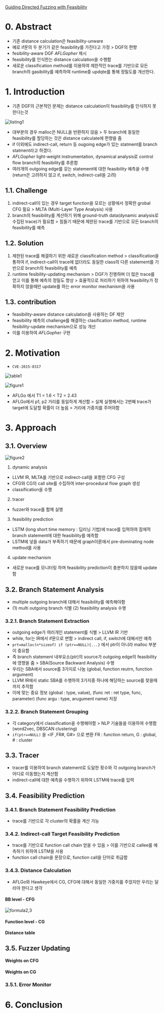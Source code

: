 [Guiding Directed Fuzzing with Feasibility](https://ieeexplore.ieee.org/stamp/stamp.jsp?tp=&arnumber=10190644&tag=1)
# 0. Abstract
- 기존 distance calculation은 feasibility-unware
- 예로 if문의 두 분기가 같은 feasibility를 가진다고 가정 > DGF의 편향
- fesibility-aware DGF *AFLGopher* 제시
- feasibility를 인식한는 distance calculation을 수행함
- 새로운 classification method를 이용하여 제한적인 trace를 기반으로 모든 branch의 gasibility를 예측하여 runtime중 updqte를 통해 정밀도를 개선한다.
# 1. Introduction
- 기존 DGF의 근본적인 문제는 distance calculation이 feasibility를 인식하지 못한다는것

![listing1](./image/14_listing1.png)

- 대부분의 경우 malloc은 NULL을 반환하지 않음 > 두 branch에 동일한 feasibility를 할당하는 것은 distance calculate에 편향을 줌
- if 이외에도 indirect-call, return 등 ougoing edge가 있는 statment를 branch statment라고 하겠다.
- *AFLGopher* light-weight instrumentation, dynamical analysis로 control flow branch의 feasibility를 추론함
- 여러개의 outgoing edge를 갖는 statement에 대한 feasibility 예측을 수행 (return은 고려하지 않고 if, switch, indirect-call을 고려)

## 1.1. Challenge
1. indirect-call이 있는 경우 target function을 모르는 상황에서 정확한 grobal CFG 필요 > MLTA (Multi-Layer Type Analysis) 사용
2. branch의 feasibility를 계산하기 위해 ground-truth data(dynamic analysis로 수집된 trace)가 필요함 > 힘들기 때문에 제한된 trace를 기반으로 모든 branch의 feasibility를 예측

## 1.2. Solution
1. 제한된 trace를 해결하기 위한 새로운 classification method > classification을 통하여 if, indirect-call이 trace에 없더라도 동일한 class의 다른 statement를 기반으로 branch의 feasibility를 예측
2. runtime fesibility-updating mechanism >  DGF가 진행하며 더 많은 trace를 얻고 이를 통해 예측의 정밀도 향상 > 효율적으로 처리하기 위하여 feasibility가 정확하지 않을때만 update를 하는 error monitor mechanism을 사용

## 1.3. contribution
- feasibility-aware distance calculation을 사용하는 DF 제안
- feasibility 예측의 challenge를 해결하는 clasification method, runtime fesibility-update mechanism으로 성능 개선
- 이를 이용하여 *AFLGopher* 구현

# 2. Motivation
- `CVE-2015-8317`

![table1](./image/14_table1.png)

![figure1](./image/14_figure1.png)

- AFLGo 에서 T1 = 1.6 < T2 = 2.43
- AFLGo에서 p1, p2 거리를 동일하게 계산함 > 실제 실행해서는 2번째 trace가 target에 도달할 확률이 더 높음 > 거리에 가중치를 주어야함

# 3. Approach
## 3.1. Overview
![figure2](./image/14_figure2.png)
1. dynamic analysis
- LLVM IR, MLTA를 기반으로 indirect-call을 포함한 CFG 구성
- CFG와 CG의 call site를 수집하여 inter-procedural flow graph 생성
- classification을 수행
2. tracer
- fuzzer와 trace를 함께 실행
3. feasibility prediction
- LSTM (long short time memory : 딥러닝 기법)에 trace를 입력하여 잠재적 branch statement에 대한 feasibility를 예측함
- LSTM에 넣을 data가 부족하기 때문에 graph이론에서 pre-dominating node method를 사용
4. update mechanism
- 새로운 trace를 모니터링 하며 feasibility prediction이 충분하지 않을때 update함
## 3.2. Branch Statement Analysis
- multiple outgoing branch에 대해서 feasibility를 예측해야함
- (1) multi outgoing branch 식별 (2) feasibility analysis 수행
### 3.2.1. Branch Statement Extraction
- outgoing edge가 여러개인 statement를 식별 > LLVM IR 기반
- while, for는 IR에서 if문으로 변함 > indirect call, if, switch에 대해서만 예측
- `prt=malloc(n*sizeof) if (ptr==NULL){...}` 에서 ptr이 아니라 malloc 부분이 중요함
- 즉 branch statement 내부요소(ptr)의 source가 outgoing edge의 feasibility에 영향을 줌 > SBA(Source Backward Analysis) 수행
- 우리는 SBA에서 source를 3가지로 나눔 (global, function reutrn, function argument)
- LLVM IR에서 static SBA를 수행하여 3가지중 하나에 해당하는 source를 찾을때까지 추적함
- 이에 맞는 중요 정보 (global : type, value), (func ret : ret type, func, parameter) (func argu : type, arugument name) 저장
### 3.2.2. Branch Statement Grouping
- 각 category에서 classification을 수행해야함 > NLP 기술들을 이용하여 수행함 (word2vec, DBSCAN clustering)
- `if(ptr==NULL)` 을 <IF ,FR#, G#> 으로 변환 FR : function return, G : global, # : cluster

## 3.3. Tracer
- tracer를 이용하여 branch statement로 도달한 횟수와 각 outgoing branch가 어디로 이동했는지 계산함
- indirect-call에 대한 예측을 수행하기 위하여 LSTM에 trace를 입력

## 3.4. Feasibility Prediction
### 3.4.1. Branch Statement Feasibility Prediction
- trace를 기반으로 각 cluster의 확률을 계산 가능
### 3.4.2. Indirect-call Target Feasibility Prediction
- trace를 기반으로 function call chain 얻을 수 있음 > 이를 기반으로 callee를 예측하기 위하여 LSTM을 사용
- function call chain을 문장으로, function call을 단어로 취급함
### 3.4.3. Distance Calculation
- AFLGo와 Hawkeye에서 CG, CFG에 대해서 동일한 가중치를 주었지만 우리는 달라야 한다고 생각
#### BB level - CFG
![formula2,3](./image/14_formula2,3.png)


#### Function level - CG


#### Distance table
## 3.5. Fuzzer Updating
#### Weights on CFG
#### Weights on CG
### 3.5.1. Error Monitor

# 6. Conclusion
